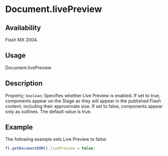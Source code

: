 # Document.livePreview

## Availability

Flash MX 2004.

## Usage

Document.livePreview

## Description

Property; `boolean`; Specifies whether Live Preview is enabled. If set to true, components appear on the Stage as they will appear in the published Flash content, including their approximate size. If set to false, components appear only as outlines. The default value is true.

## Example

The following example sets Live Preview to false:

```javascript
fl.getDocumentDOM().livePreview = false;
```
